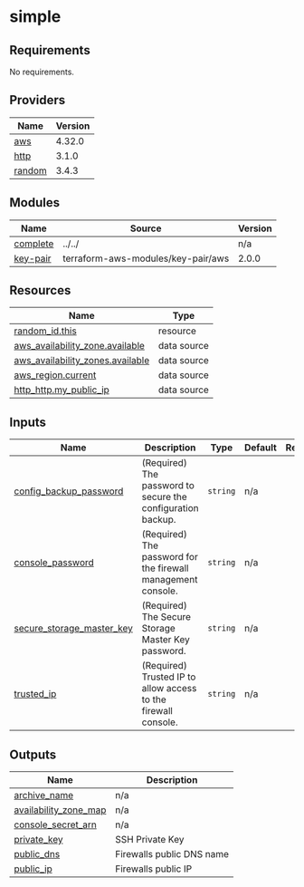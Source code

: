 # simple

<!-- BEGINNING OF PRE-COMMIT-TERRAFORM DOCS HOOK -->
## Requirements

No requirements.

## Providers

| Name | Version |
|------|---------|
| <a name="provider_aws"></a> [aws](#provider\_aws) | 4.32.0 |
| <a name="provider_http"></a> [http](#provider\_http) | 3.1.0 |
| <a name="provider_random"></a> [random](#provider\_random) | 3.4.3 |

## Modules

| Name | Source | Version |
|------|--------|---------|
| <a name="module_complete"></a> [complete](#module\_complete) | ../../ | n/a |
| <a name="module_key-pair"></a> [key-pair](#module\_key-pair) | terraform-aws-modules/key-pair/aws | 2.0.0 |

## Resources

| Name | Type |
|------|------|
| [random_id.this](https://registry.terraform.io/providers/hashicorp/random/latest/docs/resources/id) | resource |
| [aws_availability_zone.available](https://registry.terraform.io/providers/hashicorp/aws/latest/docs/data-sources/availability_zone) | data source |
| [aws_availability_zones.available](https://registry.terraform.io/providers/hashicorp/aws/latest/docs/data-sources/availability_zones) | data source |
| [aws_region.current](https://registry.terraform.io/providers/hashicorp/aws/latest/docs/data-sources/region) | data source |
| [http_http.my_public_ip](https://registry.terraform.io/providers/hashicorp/http/latest/docs/data-sources/http) | data source |

## Inputs

| Name | Description | Type | Default | Required |
|------|-------------|------|---------|:--------:|
| <a name="input_config_backup_password"></a> [config\_backup\_password](#input\_config\_backup\_password) | (Required) The password to secure the configuration backup. | `string` | n/a | yes |
| <a name="input_console_password"></a> [console\_password](#input\_console\_password) | (Required) The password for the firewall management console. | `string` | n/a | yes |
| <a name="input_secure_storage_master_key"></a> [secure\_storage\_master\_key](#input\_secure\_storage\_master\_key) | (Required) The Secure Storage Master Key password. | `string` | n/a | yes |
| <a name="input_trusted_ip"></a> [trusted\_ip](#input\_trusted\_ip) | (Required) Trusted IP to allow access to the firewall console. | `string` | n/a | yes |

## Outputs

| Name | Description |
|------|-------------|
| <a name="output_archive_name"></a> [archive\_name](#output\_archive\_name) | n/a |
| <a name="output_availability_zone_map"></a> [availability\_zone\_map](#output\_availability\_zone\_map) | n/a |
| <a name="output_console_secret_arn"></a> [console\_secret\_arn](#output\_console\_secret\_arn) | n/a |
| <a name="output_private_key"></a> [private\_key](#output\_private\_key) | SSH Private Key |
| <a name="output_public_dns"></a> [public\_dns](#output\_public\_dns) | Firewalls public DNS name |
| <a name="output_public_ip"></a> [public\_ip](#output\_public\_ip) | Firewalls public IP |
<!-- END OF PRE-COMMIT-TERRAFORM DOCS HOOK -->
